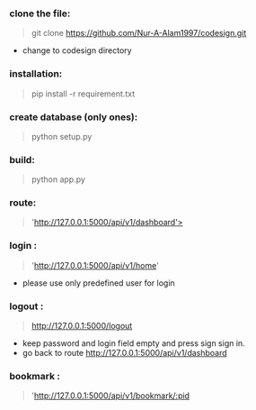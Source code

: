 


### clone the file:
>git clone https://github.com/Nur-A-Alam1997/codesign.git 


* change to codesign directory

### installation:
>pip install -r requirement.txt

### create database (only ones):
>python setup.py

### build:
>python app.py

### route:
>'http://127.0.0.1:5000/api/v1/dashboard'>

### login :
>'http://127.0.0.1:5000/api/v1/home'
* please use only predefined user for login

### logout :
>http://127.0.0.1:5000/logout
* keep password and login field empty and press sign sign in.
* go back to route  http://127.0.0.1:5000/api/v1/dashboard

### bookmark :
>'http://127.0.0.1:5000/api/v1/bookmark/:pid


